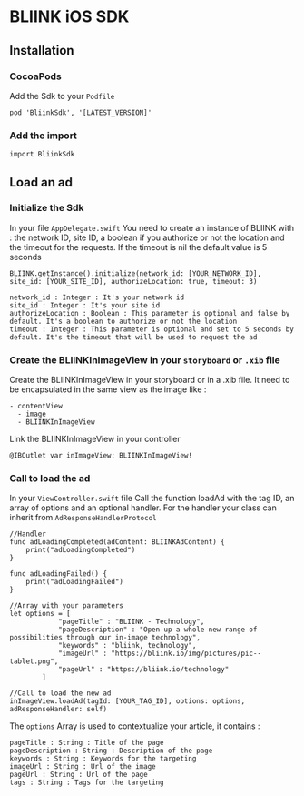 # BLIINK iOS SDK

## Installation
### CocoaPods
Add the Sdk to your ```Podfile```
```
pod 'BliinkSdk', '[LATEST_VERSION]'
```
### Add the import
```
import BliinkSdk
```
## Load an ad
### Initialize the Sdk
In your file ```AppDelegate.swift```
You need to create an instance of BLIINK with : the network ID, site ID, a boolean if you authorize or not the location and the timeout for the requests. If the timeout is nil the default value is 5 seconds
```
BLIINK.getInstance().initialize(network_id: [YOUR_NETWORK_ID], site_id: [YOUR_SITE_ID], authorizeLocation: true, timeout: 3)
```
```
network_id : Integer : It's your network id
site_id : Integer : It's your site id
authorizeLocation : Boolean : This parameter is optional and false by default. It's a boolean to authorize or not the location
timeout : Integer : This parameter is optional and set to 5 seconds by default. It's the timeout that will be used to request the ad
```
### Create the BLIINKInImageView in your ```storyboard``` or ```.xib``` file
Create the BLIINKInImageView in your storyboard or in a .xib file. It need to be encapsulated in the same view as the image like :
```
- contentView
  - image
  - BLIINKInImageView
 ```
Link the BLIINKInImageView in your controller
```
@IBOutlet var inImageView: BLIINKInImageView!
```

### Call to load the ad
In your ```ViewController.swift``` file
Call the function loadAd with the tag ID, an array of options and an optional handler. For the handler your class can inherit from ```AdResponseHandlerProtocol```
```
//Handler
func adLoadingCompleted(adContent: BLIINKAdContent) {
    print("adLoadingCompleted")
}
    
func adLoadingFailed() {
    print("adLoadingFailed")
}

//Array with your parameters
let options = [
            "pageTitle" : "BLIINK - Technology",
            "pageDescription" : "Open up a whole new range of possibilities through our in-image technology",
            "keywords" : "bliink, technology",
            "imageUrl" : "https://bliink.io/img/pictures/pic--tablet.png",
            "pageUrl" : "https://bliink.io/technology"
        ]

//Call to load the new ad
inImageView.loadAd(tagId: [YOUR_TAG_ID], options: options, adResponseHandler: self)
```
The ```options``` Array is used to contextualize your article, it contains :
````
pageTitle : String : Title of the page
pageDescription : String : Description of the page
keywords : String : Keywords for the targeting
imageUrl : String : Url of the image
pageUrl : String : Url of the page
tags : String : Tags for the targeting